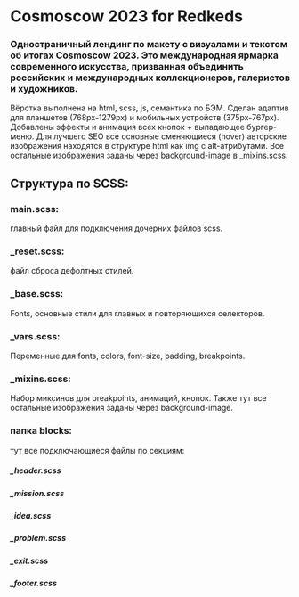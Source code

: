 # Cosmoscow 2023 for Redkeds
### Одностраничный лендинг по макету с визуалами и текстом об итогах Cosmoscow 2023. Это международная ярмарка современного искусства, призванная объединить российских и международных коллекционеров, галеристов и художников.

Вёрстка выполнена на html, scss, js, семантика по БЭМ. Сделан адаптив для планшетов (768px-1279px) и мобильных устройств (375px-767px). Добавлены эффекты и анимация всех кнопок + выпадающее бургер-меню.
Для лучшего SEO все основные сменяющиеся (hover) авторские изображения находятся в структуре html как img с alt-атрибутами.
Все остальные изображения заданы через background-image в _mixins.scss.

## Структура по SCSS:
### main.scss:
главный файл для подключения дочерних файлов scss.

### _reset.scss:
файл сброса дефолтных стилей.

### _base.scss:
Fonts, основные стили для главных и повторяющихся селекторов.

### _vars.scss:
Переменные для fonts, colors, font-size, padding, breakpoints.

### _mixins.scss:
Набор миксинов для breakpoints, анимаций, кнопок. Также тут все остальные изображения заданы через background-image.

### папка blocks:
тут все подключающиеся файлы по секциям:
##### _header.scss
##### _mission.scss
##### _idea.scss
##### _problem.scss
##### _exit.scss
##### _footer.scss

